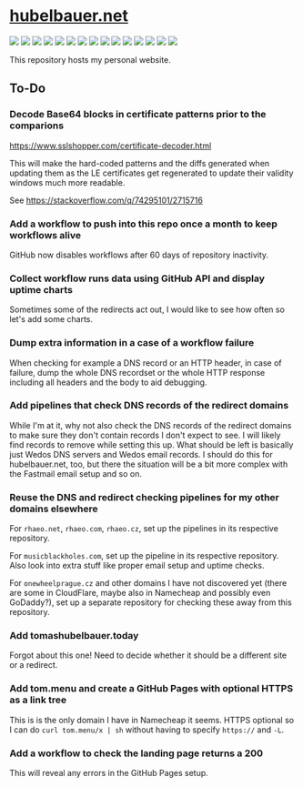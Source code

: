 # [hubelbauer.net](https://hubelbauer.net)

![](https://github.com/tomashubelbauer/hubelbauer.net/actions/workflows/pages/pages-build-deployment/badge.svg)
![](https://github.com/tomashubelbauer/hubelbauer.net/workflows/dns-a-records/badge.svg)
![](https://github.com/tomashubelbauer/hubelbauer.net/workflows/dns-aaaa-records/badge.svg)
![](https://github.com/tomashubelbauer/hubelbauer.net/workflows/dns-cname-record/badge.svg)
![](https://github.com/tomashubelbauer/hubelbauer.net/workflows/https-ssl-certificates/badge.svg)
![](https://github.com/tomashubelbauer/hubelbauer.net/workflows/http-https-redirect/badge.svg)
![](https://github.com/tomashubelbauer/hubelbauer.net/workflows/http-www-redirect/badge.svg)
![](https://github.com/tomashubelbauer/hubelbauer.net/workflows/https-www-redirect/badge.svg)
![](https://github.com/tomashubelbauer/hubelbauer.net/workflows/hubelbauer.cz-redirect/badge.svg)
![](https://github.com/tomashubelbauer/hubelbauer.net/workflows/hubelbauer.com-redirect/badge.svg)
![](https://github.com/tomashubelbauer/hubelbauer.net/workflows/tomashubelbauer.cz-redirect/badge.svg)
![](https://github.com/tomashubelbauer/hubelbauer.net/workflows/tomashubelbauer.net-redirect/badge.svg)
![](https://github.com/tomashubelbauer/hubelbauer.net/workflows/tomashubelbauer.com-redirect/badge.svg)
![](https://github.com/tomashubelbauer/hubelbauer.net/workflows/hubelbauer.art-a-record/badge.svg)
![](https://github.com/tomashubelbauer/hubelbauer.net/workflows/hubelbauer.art-aaaa-record/badge.svg)

This repository hosts my personal website.

## To-Do

### Decode Base64 blocks in certificate patterns prior to the comparions

https://www.sslshopper.com/certificate-decoder.html

This will make the hard-coded patterns and the diffs generated when updating
them as the LE certificates get regenerated to update their validity windows
much more readable.

See https://stackoverflow.com/q/74295101/2715716

### Add a workflow to push into this repo once a month to keep workflows alive

GitHub now disables workflows after 60 days of repository inactivity.

### Collect workflow runs data using GitHub API and display uptime charts

Sometimes some of the redirects act out, I would like to see how often so let's
add some charts.

### Dump extra information in a case of a workflow failure

When checking for example a DNS record or an HTTP header, in case of failure,
dump the whole DNS recordset or the whole HTTP response including all headers
and the body to aid debugging.

### Add pipelines that check DNS records of the redirect domains

While I'm at it, why not also check the DNS records of the redirect domains to
make sure they don't contain records I don't expect to see. I will likely find
records to remove while setting this up. What should be left is basically just
Wedos DNS servers and Wedos email records. I should do this for hubelbauer.net,
too, but there the situation will be a bit more complex with the Fastmail email
setup and so on.

### Reuse the DNS and redirect checking pipelines for my other domains elsewhere

For `rhaeo.net`, `rhaeo.com`, `rhaeo.cz`, set up the pipelines in its respective
repository.

For `musicblackholes.com`, set up the pipeline in its respective repository.
Also look into extra stuff like proper email setup and uptime checks.

For `onewheelprague.cz` and other domains I have not discovered yet (there are
some in CloudFlare, maybe also in Namecheap and possibly even GoDaddy?), set up
a separate repository for checking these away from this repository.

### Add tomashubelbauer.today

Forgot about this one! Need to decide whether it should be a different site or a
redirect.

### Add tom.menu and create a GitHub Pages with optional HTTPS as a link tree

This is is the only domain I have in Namecheap it seems. HTTPS optional so I can
do `curl tom.menu/x | sh` without having to specify `https://` and `-L`.

### Add a workflow to check the landing page returns a 200

This will reveal any errors in the GitHub Pages setup.

